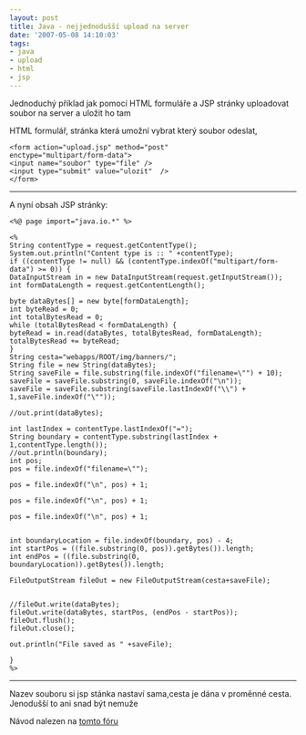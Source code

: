 ```yaml
---
layout: post
title: Java - nejjednodušší upload na server
date: '2007-05-08 14:10:03'
tags:
- java
- upload
- html
- jsp
---
```


Jednoduchý příklad jak pomocí HTML formuláře a JSP stránky uploadovat
soubor na server a uložit ho tam


<p>HTML formulář, stránka která umožní vybrat který soubor odeslat,</p>

<pre><code>&lt;form action=&quot;upload.jsp&quot; method=&quot;post&quot;
enctype=&quot;multipart/form-data&quot;&gt;
&lt;input name=&quot;soubor&quot; type=&quot;file&quot; /&gt;
&lt;input type=&quot;submit&quot; value=&quot;ulozit&quot;  /&gt;
&lt;/form&gt;</code></pre>

<hr />

<p>A nyní obsah JSP stránky:</p>

<div></div>

<pre><code>&lt;%@ page import=&quot;java.io.*&quot; %&gt;

&lt;%
String contentType = request.getContentType();
System.out.println(&quot;Content type is :: &quot; +contentType);
if ((contentType != null) &amp;&amp; (contentType.indexOf(&quot;multipart/form-data&quot;) &gt;= 0)) {
DataInputStream in = new DataInputStream(request.getInputStream());
int formDataLength = request.getContentLength();

byte dataBytes[] = new byte[formDataLength];
int byteRead = 0;
int totalBytesRead = 0;
while (totalBytesRead &lt; formDataLength) {
byteRead = in.read(dataBytes, totalBytesRead, formDataLength);
totalBytesRead += byteRead;
}
String cesta=&quot;webapps/ROOT/img/banners/&quot;;
String file = new String(dataBytes);
String saveFile = file.substring(file.indexOf(&quot;filename=\&quot;&quot;) + 10);
saveFile = saveFile.substring(0, saveFile.indexOf(&quot;\n&quot;));
saveFile = saveFile.substring(saveFile.lastIndexOf(&quot;\\&quot;) + 1,saveFile.indexOf(&quot;\&quot;&quot;));

//out.print(dataBytes);

int lastIndex = contentType.lastIndexOf(&quot;=&quot;);
String boundary = contentType.substring(lastIndex + 1,contentType.length());
//out.println(boundary);
int pos;
pos = file.indexOf(&quot;filename=\&quot;&quot;);

pos = file.indexOf(&quot;\n&quot;, pos) + 1;

pos = file.indexOf(&quot;\n&quot;, pos) + 1;

pos = file.indexOf(&quot;\n&quot;, pos) + 1;


int boundaryLocation = file.indexOf(boundary, pos) - 4;
int startPos = ((file.substring(0, pos)).getBytes()).length;
int endPos = ((file.substring(0, boundaryLocation)).getBytes()).length;

FileOutputStream fileOut = new FileOutputStream(cesta+saveFile);


//fileOut.write(dataBytes);
fileOut.write(dataBytes, startPos, (endPos - startPos));
fileOut.flush();
fileOut.close();

out.println(&quot;File saved as &quot; +saveFile);

}
%&gt;</code></pre>

<hr />

<p>Nazev souboru si jsp stánka nastaví sama,cesta je dána v proměnné
cesta.
<br />Jenodušší to ani snad být nemuže</p>

<p>Návod nalezen na <a
href="http://forums.codecharge.com/posts.php?post_id=44078">tomto fóru</a></p>

